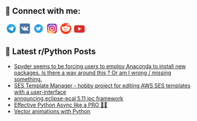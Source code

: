 ## 🔎 Connect with me:
[<img src="https://github.com/bullbesh/bullbesh/blob/main/images/Telegram.png" width="32" height="32" />](https://t.me/bullbesh)
[<img src="https://github.com/bullbesh/bullbesh/blob/main/images/VK.png" width="32" height="32" />](https://vk.com/bullbesh)
[<img src="https://github.com/bullbesh/bullbesh/blob/main/images/Twitter.png" width="32" height="32" />](https://twitter.com/bullbesh1)
[<img src="https://github.com/bullbesh/bullbesh/blob/main/images/Instagram.png" width="32" height="32" />](https://www.instagram.com/bullbesh)
[<img src="https://github.com/bullbesh/bullbesh/blob/main/images/Reddit.png" width="32" height="32" />](https://www.reddit.com/user/bullbesh)
[<img src="https://github.com/bullbesh/bullbesh/blob/main/images/YouTube.png" width="32" height="32" />](https://www.youtube.com/channel/UCtfjRs6uzgq5mfm8S06WTcg)

## 📕 Latest r/Python Posts
<!-- BLOG-POST-LIST:START -->
- [Spyder seems to be forcing users to employ Anaconda to install new packages. Is there a way around this ? Or am I wrong / missing something.](https://www.reddit.com/r/Python/comments/zney6g/spyder_seems_to_be_forcing_users_to_employ/)
- [SES Template Manager - hobby project for editing AWS SES templates with a user-interface](https://www.reddit.com/r/Python/comments/zndzuz/ses_template_manager_hobby_project_for_editing/)
- [announcing eclipse-ecal 5.11 ipc framework](https://www.reddit.com/r/Python/comments/znco0i/announcing_eclipseecal_511_ipc_framework/)
- [Effective Python Async like a PRO 🐍🔀](https://www.reddit.com/r/Python/comments/zncinx/effective_python_async_like_a_pro/)
- [Vector animations with Python](https://www.reddit.com/r/Python/comments/znaa2q/vector_animations_with_python/)
<!-- BLOG-POST-LIST:END -->
